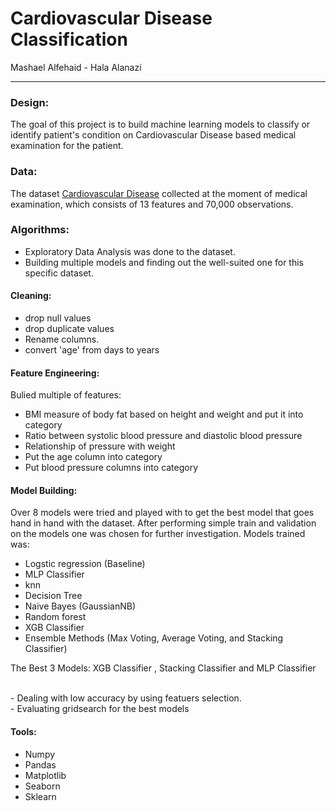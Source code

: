 # Cardiovascular Disease Classification


Mashael Alfehaid - Hala Alanazi

__________

### Design:
The goal of this project is to build machine learning models to classify or identify patient's condition on Cardiovascular Disease based medical examination for the patient.


### Data:
The dataset [Cardiovascular Disease](https://www.kaggle.com/sulianova/cardiovascular-disease-dataset/code)
collected at the moment of medical examination, which consists of 13 features and 70,000 observations.

 
### Algorithms:
- Exploratory Data Analysis was done to the dataset.
- Building multiple models and finding out the well-suited one for this specific dataset.

#### Cleaning:
- drop null values
- drop duplicate values
- Rename columns.
- convert 'age' from days to years

#### Feature Engineering:
Bulied multiple of features:
- BMI measure of body fat based on height and weight and put it into category
- Ratio between systolic blood pressure and diastolic blood pressure
- Relationship of pressure with weight
- Put the age column into category
- Put blood pressure  columns into category

#### Model Building: 
Over 8 models were tried and played with to get the best model that goes hand in hand with the dataset. After performing simple train and validation on the  models one was chosen for further investigation. Models trained was:

- Logstic regression (Baseline)
- MLP Classifier
- knn 
- Decision Tree 
- Naive Bayes (GaussianNB)
- Random forest
- XGB Classifier
- Ensemble Methods (Max Voting, Average Voting, and Stacking Classifier)


The Best 3 Models:  XGB Classifier , Stacking Classifier and MLP Classifier

</br>
- Dealing with low accuracy by using featuers selection.
</br>
- Evaluating gridsearch for the best models

#### Tools:
- Numpy 
- Pandas 
- Matplotlib 
- Seaborn  
- Sklearn 
